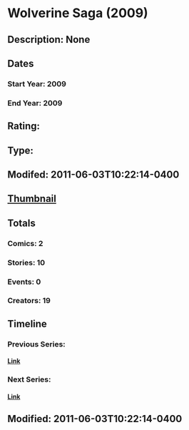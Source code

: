 # Wolverine Saga (2009)
## Description: None
## Dates
### Start Year: 2009
### End Year: 2009
## Rating: 
## Type: 
## Modifed: 2011-06-03T10:22:14-0400
## [Thumbnail](http://i.annihil.us/u/prod/marvel/i/mg/e/e0/4bb4eb40c8a7c.jpg)
## Totals
### Comics: 2
### Stories: 10
### Events: 0
### Creators: 19
## Timeline
### Previous Series: 
#### [Link]()
### Next Series: 
#### [Link]()
## Modified: 2011-06-03T10:22:14-0400